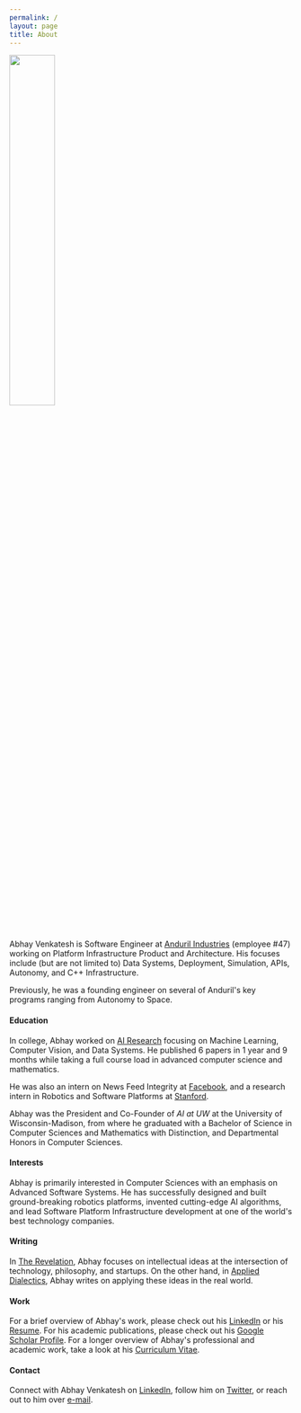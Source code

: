 ```yaml
---
permalink: /
layout: page
title: About
---
```


<img src="{% link /assets/imgs/avatar.png %}" width="40%">

Abhay Venkatesh is Software Engineer at [Anduril Industries](https://anduril.com/) (employee #47) working on Platform Infrastructure Product and Architecture. His focuses include (but are not limited to) Data Systems, Deployment, Simulation, APIs, Autonomy, and C++ Infrastructure.

Previously, he was a founding engineer on several of Anduril's key programs ranging from Autonomy to Space.

#### Education

In college, Abhay worked on [AI Research](https://scholar.google.com/citations?user=Inp7zBgAAAAJ&hl=en) focusing on Machine Learning, Computer Vision, and Data Systems. He published 6 papers in 1 year and 9 months while taking a full course load in advanced computer science and mathematics.

He was also an intern on News Feed Integrity at [Facebook](https://engineering.fb.com/), and a research intern in Robotics and Software Platforms at [Stanford](https://www.stanford.edu/). 

Abhay was the President and Co-Founder of *AI at UW* at the University of Wisconsin-Madison, from where he graduated with a Bachelor of Science in Computer Sciences and Mathematics with Distinction, and Departmental Honors in Computer Sciences.

#### Interests

Abhay is primarily interested in Computer Sciences with an emphasis on Advanced Software Systems. He has successfully designed and built ground-breaking robotics platforms, invented cutting-edge AI algorithms, and lead Software Platform Infrastructure development at one of the world's best technology companies. 

#### Writing

In [The Revelation](https://abhayvenkatesh.substack.com/), Abhay focuses on intellectual ideas at the intersection of technology,
philosophy, and startups. On the other hand, in [Applied Dialectics](https://applieddialectics.substack.com/), Abhay writes on applying these ideas in the real world.

#### Work

For a brief overview of Abhay's work, please check out his [LinkedIn](https://www.linkedin.com/in/abhayvenkatesh/) or his [Resume](./assets/files/Resume.pdf). For his
academic publications, please check out his [Google Scholar Profile](https://scholar.google.com/citations?user=Inp7zBgAAAAJ&hl=en). 
For a longer overview of Abhay's professional and academic work, take a look at his [Curriculum Vitae](./assets/files/Curriculum_Vitae.pdf).

#### Contact

Connect with Abhay Venkatesh on [LinkedIn](https://www.linkedin.com/in/abhayvenkatesh/), follow him on [Twitter](https://twitter.com/AbhayVenkatesh1),
or reach out to him over [e-mail](mailto:abhay.venkatesh@gmail.com).
